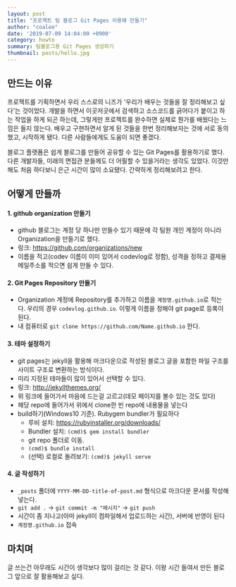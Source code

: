 ```yaml
---
layout: post
title: "프로젝트 팀 블로그 Git Pages 이용해 만들기"
author: "coalee"
date: '2019-07-09 14:04:00 +0900'
category: howto
summary: 팀블로그용 Git Pages 생성하기
thumbnail: posts/hello.jpg
---
```


## 만드는 이유

 프로젝트를 기획하면서 우리 스스로의 니즈가 '우리가 배우는 것들을 잘 정리해보고 싶다'는 것이었다. 개발을 하면서 이곳저곳에서 검색하고 소스코드를 긁어다가 붙이고 하는 작업을 하게 되곤 하는데, 그렇게만 프로젝트를 완수하면 실제로 뭔가를 배웠다는 느낌은 들지 않는다. 배우고 구현하면서 알게 된 것들을 한번 정리해보자는 것에 서로 동의했고, 시작하게 됐다. 다른 사람들에게도 도움이 되면 좋겠다. 

 블로그 플랫폼은 쉽게 블로그를 만들어 공유할 수 있는 Git Pages를 활용하기로 했다. 다른 개발자들, 미래의 면접관 분들께도 더 어필할 수 있을거라는 생각도 있었다. 이것만 해도 처음 하다보니 은근 시간이 많이 소요됐다. 간략하게 정리해보려고 한다.



## 어떻게 만들까

#### 1. github organization 만들기

- github 블로그는 계정 당 하나만 만들수 있기 때문에 각 팀원 개인 계정이 아니라 Organization을 만들기로 했다. 
- 링크: https://github.com/organizations/new
- 이름을 적고(codev 이름이 이미 있어서 codevlog로 정함), 성격을 정하고 결제용 메일주소를 적으면 쉽게 만들 수 있다.



#### 2. Git Pages Repository 만들기

- Organization 계정에 Repository를 추가하고 이름을 `계정명.github.io`로 적는다. 우리의 경우 `codevlog.github.io`. 이렇게 이름을 정해야 git page로 등록이 된다.
- 내 컴퓨터로 `git clone https://github.com/Name.github.io` 한다.



#### 3. 테마 설정하기

- git pages는 jekyll을 활용해 마크다운으로 작성된 블로그 글을 포함한 파일 구조를 사이트 구조로 변환하는 방식이다.
- 미리 지정된 테마들이 많이 있어서 선택할 수 있다.
- 링크: http://jekyllthemes.org/
- 위 링크에 들어가서 마음에 드는걸 고르고(데모 페이지를 볼수 있는 것도 있다)
- 해당 repo에 들어가서 위에서 clone한 빈 repo에 내용물을 넣는다
- build하기(Windows10 기준). Rubygem bundler가 필요하다
  - 루비 설치: https://rubyinstaller.org/downloads/
  - Bundler 설치: `(cmd)$ gem install bundler`
  - git repo 폴더로 이동.
  - `(cmd)$ bundle install`
  - (선택) 로컬로 돌려보기: `(cmd)$ jekyll serve`



#### 4. 글 작성하기

- `_posts` 폴더에 `YYYY-MM-DD-title-of-post.md` 형식으로 마크다운 문서를 작성해 넣는다.
- `git add .`  &rarr; `git commit -m "메시지"` &rarr; `git push`
- 시간이 좀 지나고(아마 jekyll이 컴파일해서 업로드하는 시간), 서버에 반영이 된다
- `계정명.github.io` 접속

 

## 마치며

글 쓰는건 아무래도 시간이 생각보다 많이 걸리는 것 같다. 이왕 시간 들여서 만든 블로그 앞으로 잘 활용해보고 싶다. 